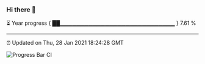 ### Hi there 👋

⏳ Year progress { ██▁▁▁▁▁▁▁▁▁▁▁▁▁▁▁▁▁▁▁▁▁▁▁▁▁▁▁▁ } 7.61 %

---

⏰ Updated on Thu, 28 Jan 2021 18:24:28 GMT

![Progress Bar CI](https://github.com/liununu/liununu/workflows/Progress%20Bar%20CI/badge.svg)

